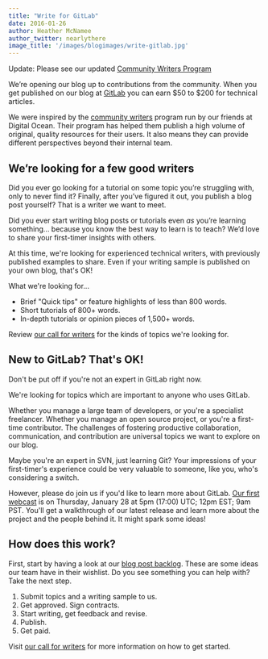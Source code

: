 ```yaml
---
title: "Write for GitLab"
date: 2016-01-26
author: Heather McNamee
author_twitter: nearlythere
image_title: '/images/blogimages/write-gitlab.jpg'
---
```


Update: Please see our updated [Community Writers Program](https://about.gitlab.com/handbook/marketing/blog/community-writers/)

We’re opening our blog up to contributions from the community.
When you get published on our blog at [GitLab](https://about.gitlab.com/blog) you can earn $50 to $200 for technical articles.

<!-- more -->

We were inspired by the [community writers](https://www.digitalocean.com/community/get-paid-to-write) program run by our friends at Digital Ocean.
Their program has helped them publish a high volume of original, quality resources for their users.
It also means they can provide different perspectives beyond their internal team.

## We’re looking for a few good writers

Did you ever go looking for a tutorial on some topic you’re struggling with,
only to never find it?
Finally, after you’ve figured it out, you publish a blog post yourself?
That is a writer we want to meet.

Did you ever start writing blog posts or tutorials even *as* you’re learning something... because you know the best way to learn is to teach?
We’d love to share your first-timer insights with others.

At this time, we're looking for experienced technical writers, with previously published examples to share.
Even if your writing sample is published on your own blog, that's OK!

What we're looking for...

- Brief "Quick tips" or feature highlights of less than 800 words.
- Short tutorials of 800+ words.
- In-depth tutorials or opinion pieces of 1,500+ words.


Review [our call for writers](/community/writers) for the kinds of topics we're looking for.

## New to GitLab? That's OK!

Don't be put off if you're not an expert in GitLab right now.

We're looking for topics which are important to anyone who uses GitLab.

Whether you manage a large team of developers, or you're a specialist freelancer.
Whether you manage an open source project, or you're a first-time contributor.
The challenges of fostering productive collaboration, communication, and contribution are universal topics we want to explore on our blog.

Maybe you're an expert in SVN, just learning Git?
Your impressions of your first-timer's experience could be very valuable to
someone, like you, who's considering a switch.

However, please do join us if you'd like to learn more about GitLab.
<a href="http://page.gitlab.com/Jan282016Webcast.html">Our first webcast</a>
is on Thursday, January 28 at 5pm (17:00) UTC; 12pm EST; 9am PST.
You'll get a walkthrough of our latest release and learn more about the
project and the people behind it.
It might spark some ideas!

## How does this work?

First, start by having a look at our [blog post backlog](https://gitlab.com/gitlab-com/blog-posts/issues?milestone_id=&scope=all&sort=created_desc&state=opened&utf8=%E2%9C%93&assignee_id=0&author_id=&milestone_title=&label_name=&weight=).
These are some ideas our team have in their wishlist. Do you see something you can help with? Take the next step.

1. Submit topics and a writing sample to us.
1. Get approved. Sign contracts.
1. Start writing, get feedback and revise.
1. Publish.
1. Get paid.

Visit [our call for writers](/community/writers) for more information on how to get started.
